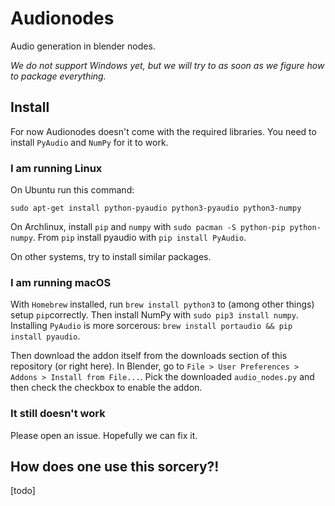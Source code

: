 # Audionodes

Audio generation in blender nodes.

_We do not support Windows yet, but we will try to as soon as we figure how to package everything._

## Install

For now Audionodes doesn't come with the required libraries. You need to install `PyAudio` and `NumPy` for it to work.

### I am running Linux

On Ubuntu run this command:

`sudo apt-get install python-pyaudio python3-pyaudio python3-numpy`

On Archlinux, install `pip` and `numpy` with `sudo pacman -S python-pip python-numpy`. From `pip` install pyaudio with `pip install PyAudio`.

On other systems, try to install similar packages.

### I am running macOS

With `Homebrew` installed, run `brew install python3` to (among other things) setup `pip`correctly. Then install NumPy with `sudo pip3 install numpy`. Installing `PyAudio` is more sorcerous: `brew install portaudio && pip install pyaudio`.

Then download the addon itself from the downloads section of this repository (or right here). In Blender, go to `File > User Preferences > Addons > Install from File...`. Pick the downloaded `audio_nodes.py` and then check the checkbox to enable the addon.

### It still doesn't work

Please open an issue. Hopefully we can fix it.

## How does one use this sorcery?!

[todo]
